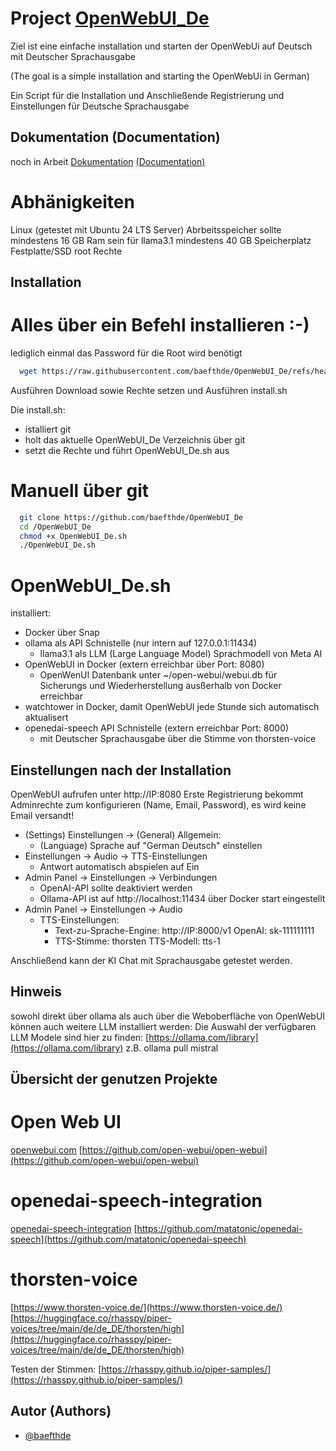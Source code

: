 
# Project [OpenWebUI_De](https://github.com/baefthde/OpenWebUI_De/)

Ziel ist eine einfache installation und starten der OpenWebUi auf Deutsch mit Deutscher Sprachausgabe

(The goal is a simple installation and starting the OpenWebUi in German)

Ein Script für die Installation und Anschließende Registrierung und Einstellungen für Deutsche Sprachausgabe

## Dokumentation (Documentation)

noch in Arbeit
[Dokumentation](https://github.com/baefthde/OpenWebUI_De/doc/) [(Documentation)](https://github.com/baefthde/OpenWebUI_De/doc/)

# Abhänigkeiten

Linux (getestet mit Ubuntu 24 LTS Server)
Abrbeitsspeicher sollte mindestens 16 GB Ram sein für llama3.1
mindestens 40 GB Speicherplatz Festplatte/SSD
root Rechte

## Installation

# Alles über ein Befehl installieren :-)

lediglich einmal das Password für die Root wird benötigt

```bash
  wget https://raw.githubusercontent.com/baefthde/OpenWebUI_De/refs/heads/main/install.sh && chmod +x install.sh && ./install.sh
```
Ausführen Download sowie Rechte setzen und Ausführen install.sh

Die install.sh:
 - istalliert git
 - holt das aktuelle OpenWebUI_De Verzeichnis über git
 - setzt die Rechte und führt OpenWebUI_De.sh aus

# Manuell über git

```bash
  git clone https://github.com/baefthde/OpenWebUI_De
  cd /OpenWebUI_De
  chmod +x OpenWebUI_De.sh
  ./OpenWebUI_De.sh
```

# OpenWebUI_De.sh

installiert:
 - Docker über Snap
 - ollama als API Schnistelle (nur intern auf 127.0.0.1:11434)
   - llama3.1 als LLM (Large Language Model) Sprachmodell von Meta AI
 - OpenWebUI in Docker (extern erreichbar über Port: 8080)
   - OpenWenUI Datenbank unter ~/open-webui/webui.db für Sicherungs und Wiederherstellung ausßerhalb von Docker erreichbar
 - watchtower in Docker, damit OpenWebUI jede Stunde sich automatisch aktualisert
 - openedai-speech API Schnistelle (extern erreichbar Port: 8000)
   - mit Deutscher Sprachausgabe über die Stimme von thorsten-voice

## Einstellungen nach der Installation

OpenWebUI aufrufen unter http://IP:8080
Erste Registrierung bekommt Adminrechte zum konfigurieren (Name, Email, Password), es wird keine Email versandt!

- (Settings) Einstellungen -> (General) Allgemein:
  - (Language) Sprache auf "German Deutsch" einstellen
- Einstellungen -> Audio -> TTS-Einstellungen
  - Antwort automatisch abspielen auf Ein
- Admin Panel -> Einstellungen -> Verbindungen
	 - OpenAI-API sollte deaktiviert werden
  - Ollama-API ist auf http://localhost:11434 über Docker start eingestellt
- Admin Panel -> Einstellungen -> Audio
  - TTS-Einstellungen:
    - Text-zu-Sprache-Engine: http://IP:8000/v1 OpenAI: sk-111111111
    - TTS-Stimme: thorsten TTS-Modell: tts-1

Anschließend kann der KI Chat mit Sprachausgabe getestet werden.

## Hinweis

sowohl direkt über ollama als auch über die Weboberfläche von OpenWebUI können auch weitere LLM installiert werden:
Die Auswahl der verfügbaren LLM Modele sind hier zu finden: [https://ollama.com/library](https://ollama.com/library)
z.B. ollama pull mistral
  
## Übersicht der genutzen Projekte
# Open Web UI
[openwebui.com](https://openwebui.com)
[https://github.com/open-webui/open-webui](https://github.com/open-webui/open-webui)

# openedai-speech-integration
[openedai-speech-integration](https://docs.openwebui.com/tutorial/openedai-speech-integration/)
[https://github.com/matatonic/openedai-speech](https://github.com/matatonic/openedai-speech)

# thorsten-voice
[https://www.thorsten-voice.de/](https://www.thorsten-voice.de/)
[https://huggingface.co/rhasspy/piper-voices/tree/main/de/de_DE/thorsten/high](https://huggingface.co/rhasspy/piper-voices/tree/main/de/de_DE/thorsten/high)

Testen der Stimmen:
[https://rhasspy.github.io/piper-samples/](https://rhasspy.github.io/piper-samples/)

## Autor (Authors)

- [@baefthde](https://www.github.com/baefthde)
